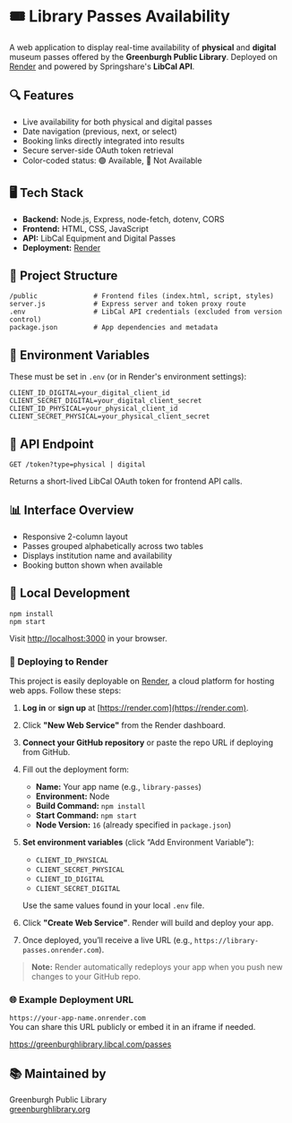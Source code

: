 <!DOCTYPE html>
<html lang="en">
<head>
  <meta charset="UTF-8">
</head>
<body>

  <h1>🎟️ Library Passes Availability</h1>
  <p>
    A web application to display real-time availability of <strong>physical</strong> and <strong>digital</strong> museum passes 
    offered by the <strong>Greenburgh Public Library</strong>. Deployed on <a href="https://render.com" target="_blank">Render</a> 
    and powered by Springshare's <strong>LibCal API</strong>.
  </p>

  <div class="section">
    <h2>🔍 Features</h2>
    <ul>
      <li>Live availability for both physical and digital passes</li>
      <li>Date navigation (previous, next, or select)</li>
      <li>Booking links directly integrated into results</li>
      <li>Secure server-side OAuth token retrieval</li>
      <li>Color-coded status: 🟢 Available, 🔴 Not Available</li>
    </ul>
  </div>

  <div class="section">
    <h2>🖥️ Tech Stack</h2>
    <ul>
      <li><strong>Backend:</strong> Node.js, Express, node-fetch, dotenv, CORS</li>
      <li><strong>Frontend:</strong> HTML, CSS, JavaScript</li>
      <li><strong>API:</strong> LibCal Equipment and Digital Passes</li>
      <li><strong>Deployment:</strong> <a href="https://render.com" target="_blank">Render</a></li>
    </ul>
  </div>

  <div class="section">
    <h2>📁 Project Structure</h2>
    <pre><code>/public              # Frontend files (index.html, script, styles)
server.js            # Express server and token proxy route
.env                 # LibCal API credentials (excluded from version control)
package.json         # App dependencies and metadata</code></pre>
  </div>

  <div class="section">
    <h2>🔐 Environment Variables</h2>
    <p>These must be set in <code>.env</code> (or in Render's environment settings):</p>
    <pre><code>CLIENT_ID_DIGITAL=your_digital_client_id
CLIENT_SECRET_DIGITAL=your_digital_client_secret
CLIENT_ID_PHYSICAL=your_physical_client_id
CLIENT_SECRET_PHYSICAL=your_physical_client_secret</code></pre>
  </div>

  <div class="section">
    <h2>📡 API Endpoint</h2>
    <pre><code>GET /token?type=physical | digital</code></pre>
    <p>Returns a short-lived LibCal OAuth token for frontend API calls.</p>
  </div>

  <div class="section">
    <h2>📊 Interface Overview</h2>
    <ul>
      <li>Responsive 2-column layout</li>
      <li>Passes grouped alphabetically across two tables</li>
      <li>Displays institution name and availability</li>
      <li>Booking button shown when available</li>
    </ul>
  </div>

  <div class="section">
    <h2>🚀 Local Development</h2>
    <pre><code>npm install
npm start</code></pre>
    <p>Visit <a href="http://localhost:3000" target="_blank">http://localhost:3000</a> in your browser.</p>
  </div>

### 🚀 Deploying to Render

This project is easily deployable on [Render](https://render.com), a cloud platform for hosting web apps. Follow these steps:

1. **Log in** or **sign up** at [https://render.com](https://render.com).

2. Click **"New Web Service"** from the Render dashboard.

3. **Connect your GitHub repository** or paste the repo URL if deploying from GitHub.

4. Fill out the deployment form:
   - **Name:** Your app name (e.g., `library-passes`)
   - **Environment:** Node
   - **Build Command:** `npm install`
   - **Start Command:** `npm start`
   - **Node Version:** `16` (already specified in `package.json`)

5. **Set environment variables** (click “Add Environment Variable”):
   - `CLIENT_ID_PHYSICAL`
   - `CLIENT_SECRET_PHYSICAL`
   - `CLIENT_ID_DIGITAL`
   - `CLIENT_SECRET_DIGITAL`

   Use the same values found in your local `.env` file.

6. Click **"Create Web Service"**. Render will build and deploy your app.

7. Once deployed, you’ll receive a live URL (e.g., `https://library-passes.onrender.com`).

> **Note:** Render automatically redeploys your app when you push new changes to your GitHub repo.


  <h3>🌐 Example Deployment URL</h3>
  <p>
    <code>https://your-app-name.onrender.com</code><br>
    You can share this URL publicly or embed it in an iframe if needed.
  </p>
</div>

https://greenburghlibrary.libcal.com/passes

  <div class="section">
    <h2>📚 Maintained by</h2>
    <p>
      Greenburgh Public Library<br>
      <a href="https://greenburghlibrary.org" target="_blank">greenburghlibrary.org</a>
    </p>
  </div>

</body>
</html>
